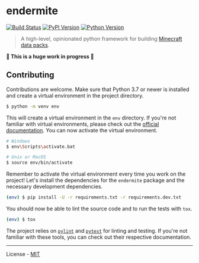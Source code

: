 # endermite

[![Build Status](https://travis-ci.com/vberlier/endermite.svg?branch=master)](https://travis-ci.com/vberlier/endermite)
[![PyPI Version](https://img.shields.io/pypi/v/endermite.svg)](https://pypi.org/project/endermite/)
[![Python Version](https://img.shields.io/pypi/pyversions/endermite.svg)](https://pypi.org/project/endermite/)

> A high-level, opinionated python framework for building [Minecraft data packs](https://minecraft.gamepedia.com/Data_pack).

**🚧 This is a huge work in progress 🚧**

## Contributing

Contributions are welcome. Make sure that Python 3.7 or newer is installed and create a virtual environment in the project directory.

```sh
$ python -m venv env
```

This will create a virtual environment in the `env` directory. If you're not familiar with virtual environments, please check out the [official documentation](https://docs.python.org/3/tutorial/venv.html). You can now activate the virtual environment.

```sh
# Windows
$ env\Scripts\activate.bat

# Unix or MacOS
$ source env/bin/activate
```

Remember to activate the virtual environment every time you work on the project! Let's install the dependencies for the `endermite` package and the necessary development dependencies.

```sh
(env) $ pip install -U -r requirements.txt -r requirements.dev.txt
```

You should now be able to lint the source code and to run the tests with `tox`.

```sh
(env) $ tox
```

The project relies on [`pylint`](https://www.pylint.org/) and [`pytest`](https://docs.pytest.org/en/latest/) for linting and testing. If you're not familiar with these tools, you can check out their respective documentation.

---

License - [MIT](https://github.com/vberlier/endermite/blob/master/LICENSE)

